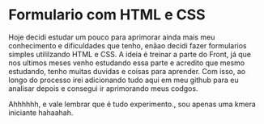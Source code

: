# Formulario com HTML e CSS

Hoje decidi estudar um pouco para aprimorar ainda mais meu conhecimento e dificuldades que tenho, enãao decidi fazer formularios simples utililzando HTML e CSS.
A ideia é treinar a parte do Front, já que nos ultimos meses venho estudando essa parte e acredito que mesmo estudando, tenho muitas duvidas e coisas para aprender.
Com isso, ao longo do processo irei adicionando tudo aqui em meu github para eu analisar depois e consegui ir aprimorando meus codgos.


Ahhhhhh, e vale lembrar que é tudo experimento., sou apenas uma kmera iniciante hahaahah.
